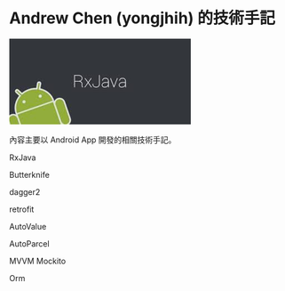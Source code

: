 # Andrew Chen (yongjhih) 的技術手記

![](cover.jpg)

內容主要以 Android App 開發的相關技術手記。

RxJava

Butterknife

dagger2

retrofit

AutoValue

AutoParcel

MVVM
Mockito

Orm